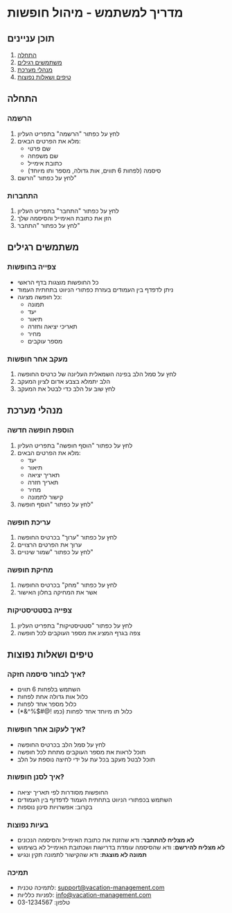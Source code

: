 # מדריך למשתמש - מיהול חופשות

## תוכן עניינים
1. [התחלה](#התחלה)
2. [משתמשים רגילים](#משתמשים-רגילים)
3. [מנהלי מערכת](#מנהלי-מערכת)
4. [טיפים ושאלות נפוצות](#טיפים-ושאלות-נפוצות)

## התחלה

### הרשמה
1. לחץ על כפתור "הרשמה" בתפריט העליון
2. מלא את הפרטים הבאים:
   - שם פרטי
   - שם משפחה
   - כתובת אימייל
   - סיסמה (לפחות 6 תווים, אות גדולה, מספר ותו מיוחד)
3. לחץ על כפתור "הרשם"

### התחברות
1. לחץ על כפתור "התחבר" בתפריט העליון
2. הזן את כתובת האימייל והסיסמה שלך
3. לחץ על כפתור "התחבר"

## משתמשים רגילים

### צפייה בחופשות
- כל החופשות מוצגות בדף הראשי
- ניתן לדפדף בין העמודים בעזרת כפתורי הניווט בתחתית העמוד
- כל חופשה מציגה:
  - תמונה
  - יעד
  - תיאור
  - תאריכי יציאה וחזרה
  - מחיר
  - מספר עוקבים

### מעקב אחר חופשות
1. לחץ על סמל הלב בפינה השמאלית העליונה של כרטיס החופשה
2. הלב יתמלא בצבע אדום לציון המעקב
3. לחץ שוב על הלב כדי לבטל את המעקב

## מנהלי מערכת

### הוספת חופשה חדשה
1. לחץ על כפתור "הוסף חופשה" בתפריט העליון
2. מלא את הפרטים הבאים:
   - יעד
   - תיאור
   - תאריך יציאה
   - תאריך חזרה
   - מחיר
   - קישור לתמונה
3. לחץ על כפתור "הוסף חופשה"

### עריכת חופשה
1. לחץ על כפתור "ערוך" בכרטיס החופשה
2. ערוך את הפרטים הרצויים
3. לחץ על כפתור "שמור שינויים"

### מחיקת חופשה
1. לחץ על כפתור "מחק" בכרטיס החופשה
2. אשר את המחיקה בחלון האישור

### צפייה בסטטיסטיקות
1. לחץ על כפתור "סטטיסטיקות" בתפריט העליון
2. צפה בגרף המציג את מספר העוקבים לכל חופשה

## טיפים ושאלות נפוצות

### איך לבחור סיסמה חזקה?
- השתמש בלפחות 6 תווים
- כלול אות גדולה אחת לפחות
- כלול מספר אחד לפחות
- כלול תו מיוחד אחד לפחות (כמו !@#$%^&*)

### איך לעקוב אחר חופשות?
- לחץ על סמל הלב בכרטיס החופשה
- תוכל לראות את מספר העוקבים מתחת לכל חופשה
- תוכל לבטל מעקב בכל עת על ידי לחיצה נוספת על הלב

### איך לסנן חופשות?
- החופשות מסודרות לפי תאריך יציאה
- השתמש בכפתורי הניווט בתחתית העמוד לדפדוף בין העמודים
- בקרוב: אפשרויות סינון נוספות

### בעיות נפוצות
- **לא מצליח להתחבר**: ודא שהזנת את כתובת האימייל והסיסמה הנכונים
- **לא מצליח להירשם**: ודא שהסיסמה עומדת בדרישות ושכתובת האימייל לא בשימוש
- **תמונה לא מוצגת**: ודא שהקישור לתמונה תקין ונגיש

### תמיכה
- לתמיכה טכנית: support@vacation-management.com
- לפניות כלליות: info@vacation-management.com
- טלפון: 03-1234567 
